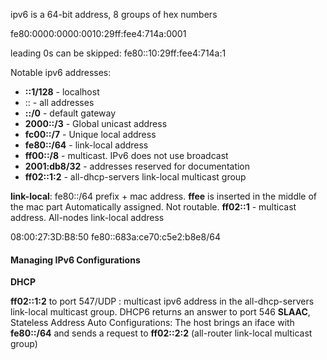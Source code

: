 ipv6 is a 64-bit address, 8 groups of hex numbers

fe80:0000:0000:0010:29ff:fee4:714a:0001

leading 0s can be skipped:
fe80::10:29ff:fee4:714a:1

Notable ipv6 addresses:
* **::1/128** - localhost
* :: - all addresses
* **::/0** - default gateway
* **2000::/3** - Global unicast address
* **fc00::/7** - Unique local address
* **fe80::/64** - link-local address
* **ff00::/8** - multicast. IPv6 does not use broadcast
* **2001:db8/32** - addresses reserved for documentation
* **ff02::1:2** - all-dhcp-servers link-local multicast group

**link-local**: fe80::/64 prefix + mac address. **ffee** is inserted in the middle of the mac part Automatically assigned. Not routable.
**ff02::1** - multicast address. All-nodes link-local address

08:00:27:3D:B8:50
fe80::683a:ce70:c5e2:b8e8/64

#### Managing IPv6 Configurations

**DHCP**

**ff02::1:2** to port 547/UDP : multicast ipv6 address in the all-dhcp-servers link-local multicast group. DHCP6 returns an answer to port 546
**SLAAC**, Stateless Address Auto Configurations: The host brings an iface with **fe80::/64** and sends a request to **ff02::2:2** (all-router link-local multicast group)